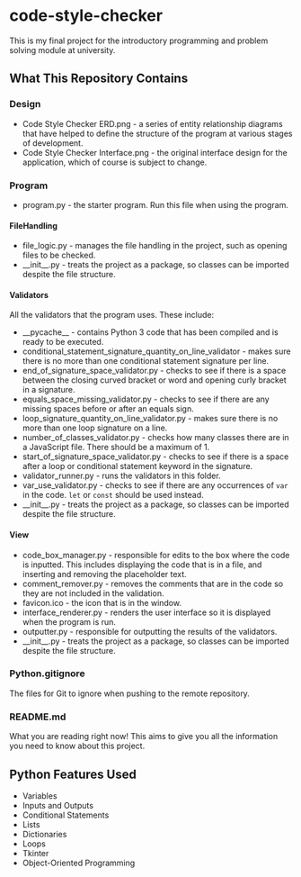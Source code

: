 # code-style-checker
This is my final project for the introductory programming and problem solving module at university.

## What This Repository Contains

### Design
- Code Style Checker ERD.png - a series of entity relationship diagrams that have helped to define the structure of the program at various stages of development.
- Code Style Checker Interface.png - the original interface design for the application, which of course is subject to change.

### Program
- program.py - the starter program. Run this file when using the program.
#### FileHandling
- file_logic.py - manages the file handling in the project, such as opening files to be checked.
- \_\_init__.py - treats the project as a package, so classes can be imported despite the file structure.
#### Validators
All the validators that the program uses. These include:  
- \_\_pycache__ - contains Python 3 code that has been compiled and is ready to be executed.
- conditional_statement_signature_quantity_on_line_validator - makes sure there is no more than one conditional statement signature per line.
- end_of_signature_space_validator.py - checks to see if there is a space between the closing curved bracket or word and opening curly bracket in a signature.
- equals_space_missing_validator.py - checks to see if there are any missing spaces before or after an equals sign.
- loop_signature_quantity_on_line_validator.py - makes sure there is no more than one loop signature on a line.
- number_of_classes_validator.py - checks how many classes there are in a JavaScript file. There should be a maximum of 1.
- start_of_signature_space_validator.py - checks to see if there is a space after a loop or conditional statement keyword in the signature.
- validator_runner.py - runs the validators in this folder.
- var_use_validator.py - checks to see if there are any occurrences of `var` in the code. `let` or `const` should be used instead.
- \_\_init__.py - treats the project as a package, so classes can be imported despite the file structure.
#### View
- code_box_manager.py - responsible for edits to the box where the code is inputted. This includes displaying the code that is in a file, and inserting and removing the placeholder text.
- comment_remover.py - removes the comments that are in the code so they are not included in the validation.
- favicon.ico - the icon that is in the window.
- interface_renderer.py - renders the user interface so it is displayed when the program is run.
- outputter.py - responsible for outputting the results of the validators.
- \_\_init__.py - treats the project as a package, so classes can be imported despite the file structure.

### Python.gitignore
The files for Git to ignore when pushing to the remote repository.

### README.md
What you are reading right now! This aims to give you all the information you need to know about this project.

## Python Features Used
- Variables  
- Inputs and Outputs  
- Conditional Statements  
- Lists  
- Dictionaries  
- Loops  
- Tkinter  
- Object-Oriented Programming
